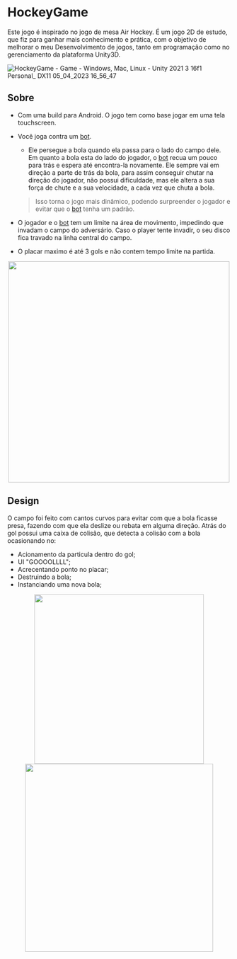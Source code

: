 # HockeyGame
Este jogo é inspirado no jogo de mesa Air Hockey.
É um jogo 2D de estudo, que fiz para ganhar mais conhecimento e prática, com o objetivo de melhorar o meu Desenvolvimento de jogos, tanto em programação como
no gerenciamento da plataforma Unity3D.

![HockeyGame - Game - Windows, Mac, Linux - Unity 2021 3 16f1 Personal_ _DX11_ 05_04_2023 16_56_47](https://user-images.githubusercontent.com/107483658/230206480-e4411338-8088-4f51-9441-ceaa4c04131a.png)

## Sobre
- Com uma build para Android. O jogo tem como base jogar em uma tela touchscreen.
- Você joga contra um [bot](HockeyGame/Assets/scripts/GameScripts/Bot.cs).
  - Ele persegue a bola quando ela passa para o lado do campo dele. Em quanto a bola esta do lado do jogador, o [bot](HockeyGame/Assets/scripts/GameScripts/Bot.cs) recua um pouco para trás e espera até encontra-la 
  novamente. Ele sempre vai em direção a parte de trás da bola, para assim conseguir chutar na direção do jogador, não possui dificuldade, mas
  ele altera a sua força de chute e a sua velocidade, a cada vez que chuta a bola.
  > Isso torna o jogo mais dinâmico, podendo surpreender o jogador e evitar que o [bot](HockeyGame/Assets/scripts/GameScripts/Bot.cs) tenha um padrão.
- O jogador e o [bot](HockeyGame/Assets/scripts/GameScripts/Bot.cs) tem um limite na área de movimento, impedindo que invadam o campo do adversário. Caso o player tente invadir, o seu disco fica travado na linha central do campo.

- O placar maximo é até 3 gols e não contem tempo limite na partida.

<div align="center">
    <img src= https://user-images.githubusercontent.com/107483658/230387565-e48128b2-4a34-4597-9b49-3d3a6f37e3c5.png width=500px />
</div>

## Design
O campo foi feito com cantos curvos para evitar com que a bola ficasse presa, fazendo com que ela deslize ou rebata em alguma direção.
Atrás do gol possui uma caixa de colisão, que detecta a colisão com a bola ocasionando no:
  - Acionamento da particula dentro do gol;
  - UI "GOOOOLLLL";
  - Acrecentando ponto no placar;
  - Destruindo a bola;
  - Instanciando uma nova bola;

<div align="center">
    <img src= https://user-images.githubusercontent.com/107483658/230357698-9063c1bf-65cd-469f-8f39-b2e5fb2897fb.png width=383px />
    <img src= https://user-images.githubusercontent.com/107483658/230393265-acea757e-6113-4763-873e-19282107cc41.gif width=425px />
    
</div>
